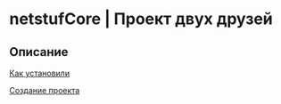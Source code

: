 # netstufCore | Проект двух друзей

## Описание 

[Как установили](https://tutorial.djangogirls.org/ru/django_installation/)

[Создание проекта](https://tutorial.djangogirls.org/ru/django_start_project/)

